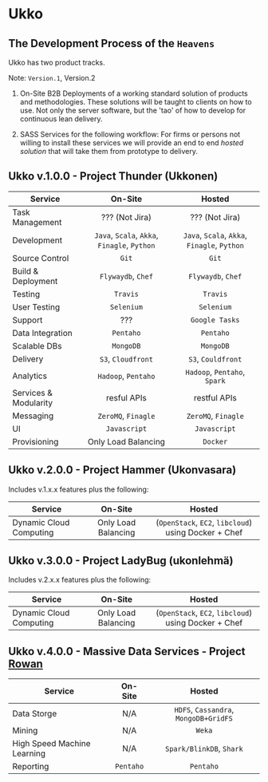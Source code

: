 Ukko
====

## The Development Process of the `Heavens`

Ukko has two product tracks.

Note: `Version.1`, Version.2

1. On-Site B2B Deployments of a working standard solution of products and 
methodologies. These solutions will be taught to clients on how to use. 
Not only the server software, but the 'tao' of how to develop for
continuous lean delivery.


2. SASS Services for the following workflow:
For firms or persons not willing to install these services we will provide
an end to end _hosted solution_ that will take them from prototype to
delivery.


## Ukko v.1.0.0 - Project Thunder (Ukkonen)

|Service                      |On-Site             |Hosted             |
|-----------------------------|:------------------:|:-----------------:|
|Task Management              |??? (Not Jira)      |??? (Not Jira)
|Development                  |`Java`, `Scala`, `Akka`, `Finagle`, `Python`|`Java`, `Scala`, `Akka`, `Finagle`, `Python`
|Source Control               |`Git`               |`Git`
|Build & Deployment           |`Flywaydb`, `Chef`  |`Flywaydb`, `Chef`
|Testing                      |`Travis`            |`Travis`
|User Testing                 |`Selenium`          |`Selenium`
|Support                      |???                 |`Google Tasks`
|Data Integration             |`Pentaho`           |`Pentaho`
|Scalable DBs                 |`MongoDB`           |`MongoDB`
|Delivery                     |`S3`, `Cloudfront`  |`S3`, `Couldfront`
|Analytics                    |`Hadoop`, `Pentaho` |`Hadoop`, `Pentaho`, `Spark`
|Services & Modularity        |resful APIs         |restful APIs
|Messaging                    |`ZeroMQ`, `Finagle` |`ZeroMQ`, `Finagle`
|UI                           |`Javascript`        |`Javascript`
|Provisioning                 |Only Load Balancing |`Docker`



## Ukko v.2.0.0 - Project Hammer (Ukonvasara)

Includes v.1.x.x features plus the following:

|Service                      |On-Site             |Hosted             |
|-----------------------------|:------------------:|:-----------------:|
|Dynamic Cloud Computing      |Only Load Balancing |(`OpenStack`, `EC2`, `libcloud`) using Docker + Chef|



## Ukko v.3.0.0 - Project LadyBug (ukonlehmä)

Includes v.2.x.x features plus the following:

|Service                      |On-Site             |Hosted             |
|-----------------------------|:------------------:|:-----------------:|
|Dynamic Cloud Computing      |Only Load Balancing |(`OpenStack`, `EC2`, `libcloud`) using Docker + Chef|



## Ukko v.4.0.0 - Massive Data Services - Project [Rowan](http://en.wikipedia.org/wiki/File:Rowan_tree_20081002b.jpg)

|Service                      |On-Site             |Hosted             |
|-----------------------------|:------------------:|:-----------------:|
|Data Storge                  |N/A                 |`HDFS`, `Cassandra`, `MongoDB+GridFS`|
|Mining                       |N/A                 |`Weka`|
|High Speed Machine Learning  |N/A                 |`Spark/BlinkDB`, `Shark`|
|Reporting                    |`Pentaho`           |`Pentaho`

